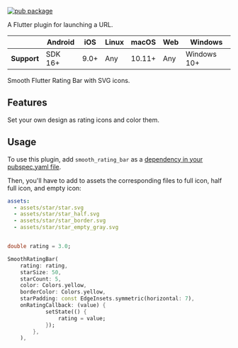 <!--
This README describes the package. If you publish this package to pub.dev,
this README's contents appear on the landing page for your package.

For information about how to write a good package README, see the guide for
[writing package pages](https://dart.dev/guides/libraries/writing-package-pages).

For general information about developing packages, see the Dart guide for
[creating packages](https://dart.dev/guides/libraries/create-library-packages)
and the Flutter guide for
[developing packages and plugins](https://flutter.dev/developing-packages).
-->

[![pub package](https://img.shields.io/pub/v/smooth_rating_bar.svg)](https://pub.dev/packages/smooth_rating_bar)

A Flutter plugin for launching a URL.

|             | Android | iOS  | Linux | macOS  | Web | Windows     |
| ----------- | ------- | ---- | ----- | ------ | --- | ----------- |
| **Support** | SDK 16+ | 9.0+ | Any   | 10.11+ | Any | Windows 10+ |

Smooth Flutter Rating Bar with SVG icons.

## Features

Set your own design as rating icons and color them.

## Usage

To use this plugin, add `smooth_rating_bar` as a [dependency in your pubspec.yaml file](https://flutter.dev/platform-plugins/).

Then, you'll have to add to assets the corresponding files to full icon, half full icon, and empty icon:

```yaml
assets:
  - assets/star/star.svg
  - assets/star/star_half.svg
  - assets/star/star_border.svg
  - assets/star/star_empty_gray.svg
```

```dart

double rating = 3.0;

SmoothRatingBar(
    rating: rating,
    starSize: 50,
    starCount: 5,
    color: Colors.yellow,
    borderColor: Colors.yellow,
    starPadding: const EdgeInsets.symmetric(horizontal: 7),
    onRatingCallback: (value) {
            setState(() {
                rating = value;
            });
        },
    ),
```
